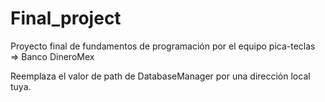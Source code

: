 # Final_project
Proyecto final de fundamentos de programación por el equipo pica-teclas => Banco DineroMex

Reemplaza el valor de path de DatabaseManager por una dirección local tuya. 
